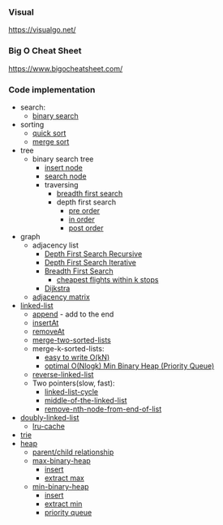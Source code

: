 ### Visual
https://visualgo.net/
### Big O Cheat Sheet
https://www.bigocheatsheet.com/
### Code implementation
* search: 
  * [binary search](search/binary-search/README.md)
* sorting
  * [quick sort](sorting/quick-sort/README.md)
  * [merge sort](sorting/merge-sort/README.md)
* tree
  * binary search tree
    * [insert node](tree/binary-search-tree/insertNode.MD)
    * [search node](tree/binary-search-tree/searchNode.MD)
    * traversing
      * [breadth first search](tree/binary-search-tree/breadthFirstSearch.MD)
      * depth first search
        * [pre order](tree/binary-search-tree/depthFirstSearchPreOrder.MD)
        * [in order](tree/binary-search-tree/depthFirstSearchInOrder.MD)
        * [post order](tree/binary-search-tree/depthFirstSearchPostOrder.MD)
* graph
  * adjacency list
    * [Depth First Search Recursive](graph/adjacency-list/depthFirstRecursive.MD)
    * [Depth First Search Iterative](graph/adjacency-list/depthFirstIterative.MD)
    * [Breadth First Search](graph/adjacency-list/breadthFirst.MD)
      * [cheapest flights within k stops](graph/solutions/breadth-first-search/cheapest-flights-within-k-stops/index.js)
    * [Dijkstra](graph/adjacency-list/dijkstra.js)
  * [adjacency matrix](graph/adjacency-matrix/index.js)
* [linked-list](linked-list/index.js)
  * [append](linked-list/append.MD) - add to the end
  * [insertAt](linked-list/insertAt.MD)
  * [removeAt](linked-list/removeAt.MD)
  * [merge-two-sorted-lists](linked-list/solutions/merge-two-sorted-lists/index.js)
  * merge-k-sorted-lists:
    * [easy to write O(kN)](linked-list/solutions/merge-k-sorted-lists/index.js)
    * [optimal O(Nlogk) Min Binary Heap (Priority Queue)](linked-list/solutions/merge-k-sorted-lists/index-heap.js)
  * [reverse-linked-list](linked-list/solutions/reverse-linked-list/index.js)
  * Two pointers(slow, fast):
      * [linked-list-cycle](linked-list/solutions/linked-list-cycle/index.js)
      * [middle-of-the-linked-list](linked-list/solutions/middle-of-the-linked-list/index.js)
      * [remove-nth-node-from-end-of-list](linked-list/solutions/remove-nth-node-from-end-of-list/index.js)
* [doubly-linked-list](linked-list/doubly-linked-list/index.js)
  * [lru-cache](linked-list/doubly-linked-list/solutions/lru-cache/index2.js)
* [trie](trie)
* [heap](heap)
  * [parent/child relationship](heap/README.MD)
  * [max-binary-heap](heap/max-binary-heap.js)
    * [insert](heap/maxBinaryHeapInsert.MD)
    * [extract max](heap/maxBinaryHeapExtractMax.MD)
  * [min-binary-heap](heap/min-binary-heap.js)
    * [insert](heap/minBinaryHeapInsert.MD) 
    * [extract min](heap/minBinaryHeapExtractMin.MD)
    * [priority queue](heap/solutions/min-binary-heap-priority-queue.js)

